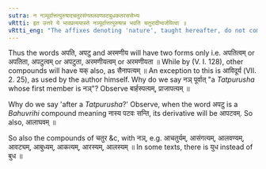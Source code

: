 ```yaml
---
sutra: न नञ्पूर्वात्तत्पुरुषादचतुरसंगतलवणवटबुधकतरससेभ्यः
vRtti: इत उत्तरे ये भावप्रत्ययास्ते नञ्पूर्वात्तत्पुरुषान्न भवति चतुरादीन्वर्जयित्वा ॥
vRtti_eng: "The affixes denoting 'nature', taught hereafter, do not come after a _Tatpurusha_ compound formed by the negative particle नञ्, with the exception of the following:-- _chatura_, _sangata_, _lavana_, _vata_, _budha_, _kata_, _rasa_, and _lasa_."
---
```

Thus the words अपति, अपटु and अरमणीय will have two forms only i.e. अपतित्वम् or अपतिता, अपटुत्वम् or अपटुता, अरमणीयत्वम् or अरमणीयता ॥ While by (V. I. 128), other compounds will have यक् also, as सैनापत्यम् ॥ An exception to this is आविदूर्य (VII. 2. 25), as used by the author himself. Why do we say नञ् पूर्वात् "a _Tatpurusha_ whose first member is नञ्"? Observe बार्हस्पत्यम्, प्राजापत्यम् ॥

Why do we say 'after a _Tatpurusha_?' Observe, when the word अपटु is a _Bahuvrihi_ compound meaning नास्य पटवः सन्ति, its derivative will be आपटवम्. So also, आलाघवम् ॥

So also the compounds of चतुर &c, with नञ्, e.g. आचतुर्यम्, आसंगत्यम्, आलवण्यम्, आवट्यम्, आबुध्यम्, आकत्यम्, आरस्यम्, आलस्यम् ॥ In some texts, there is युध instead of बुध ॥
